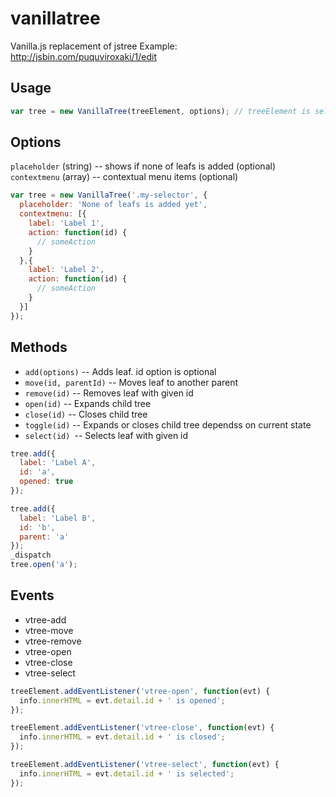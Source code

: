 vanillatree
===========
Vanilla.js replacement of jstree
Example: http://jsbin.com/puquviroxaki/1/edit
## Usage
```js
var tree = new VanillaTree(treeElement, options); // treeElement is selector or HTML node, options is optional
```
## Options
``placeholder`` (string) -- shows if none of leafs is added (optional)
``contextmenu`` (array) -- contextual menu items (optional)
```js
var tree = new VanillaTree('.my-selector', {
  placeholder: 'None of leafs is added yet',
  contextmenu: [{
    label: 'Label 1',
    action: function(id) {
      // someAction
    }
  },{
    label: 'Label 2',
    action: function(id) {
      // someAction
    }
  }]
});
```


## Methods
- ``add(options)`` -- Adds leaf. id option is optional
- ``move(id, parentId)`` -- Moves leaf to another parent
- ``remove(id)`` -- Removes leaf with given id
- ``open(id)`` -- Expands child tree
- ``close(id)`` -- Closes child tree
- ``toggle(id)`` -- Expands or closes child tree dependss on current state
- ``select(id) ``-- Selects leaf with given id

```js
tree.add({
  label: 'Label A',
  id: 'a',
  opened: true
});

tree.add({
  label: 'Label B',
  id: 'b',
  parent: 'a'
});
_dispatch
tree.open('a');
```

## Events
- vtree-add
- vtree-move
- vtree-remove
- vtree-open
- vtree-close
- vtree-select

```js
treeElement.addEventListener('vtree-open', function(evt) {
  info.innerHTML = evt.detail.id + ' is opened';
});

treeElement.addEventListener('vtree-close', function(evt) {
  info.innerHTML = evt.detail.id + ' is closed';
});

treeElement.addEventListener('vtree-select', function(evt) {
  info.innerHTML = evt.detail.id + ' is selected';
});
```
